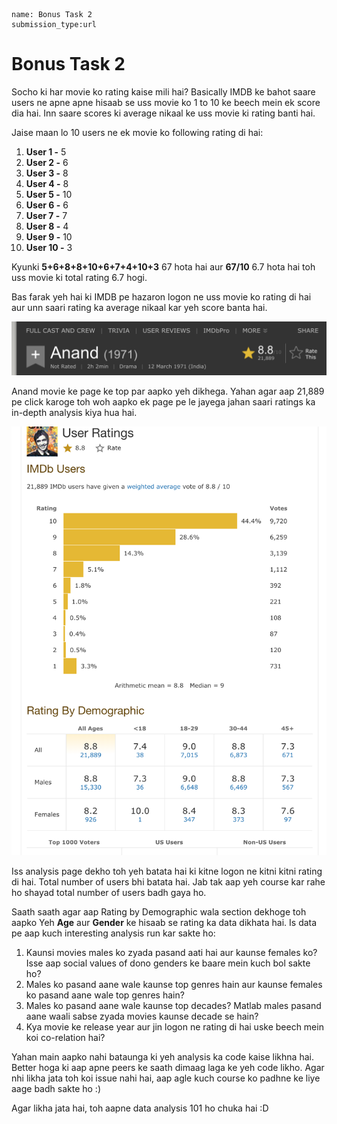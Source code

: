 ```ngMeta
name: Bonus Task 2
submission_type:url
```

# Bonus Task 2

Socho ki har movie ko rating kaise mili hai? Basically IMDB ke bahot saare users ne apne apne hisaab se uss movie ko 1 to 10 ke beech mein ek score dia hai. Inn saare scores ki average nikaal ke uss movie ki rating banti hai.

Jaise maan lo 10 users ne ek movie ko following rating di hai:

1. **User 1 -** 5
2. **User 2 -** 6
3. **User 3 -** 8
4. **User 4 -** 8
5. **User 5 -** 10
6. **User 6 -** 6
7. **User 7 -** 7
8. **User 8 -** 4
9. **User 9 -** 10
10. **User 10 -** 3

Kyunki **5+6+8+8+10+6+7+4+10+3** 67 hota hai aur **67/10** 6.7 hota hai toh uss movie ki total rating 6.7 hogi.

Bas farak yeh hai ki IMDB pe hazaron logon ne uss movie ko rating di hai aur unn saari rating ka average nikaal kar yeh score banta hai.

![Anand Top Strip](images/anand_top_strip.png)

Anand movie ke page ke top par aapko yeh dikhega. Yahan agar aap 21,889 pe click karoge toh woh aapko ek page pe le jayega jahan saari ratings ka in-depth analysis kiya hua hai.

![Anand Analysis Page](images/anand_analysis_page.png)

Iss analysis page dekho toh yeh batata hai ki kitne logon ne kitni kitni rating di hai. Total number of users bhi batata hai. Jab tak aap yeh course kar rahe ho shayad total number of users badh gaya ho.

Saath saath agar aap Rating by Demographic wala section dekhoge toh aapko Yeh **Age** aur **Gender** ke hisaab se rating ka data dikhata hai. Is data pe aap kuch interesting analysis run kar sakte ho:

1. Kaunsi movies males ko zyada pasand aati hai aur kaunse females ko? Isse aap social values of dono genders ke baare mein kuch bol sakte ho?
2. Males ko pasand aane wale kaunse top genres hain aur kaunse females ko pasand aane wale top genres hain?
3. Males ko pasand aane wale kaunse top decades? Matlab males pasand aane waali sabse zyada movies kaunse decade se hain?
4. Kya movie ke release year aur jin logon ne rating di hai uske beech mein koi co-relation hai?

Yahan main aapko nahi bataunga ki yeh analysis ka code kaise likhna hai. Better hoga ki aap apne peers ke saath dimaag laga ke yeh code likho. Agar nhi likha jata toh koi issue nahi hai, aap agle kuch course ko padhne ke liye aage badh sakte ho :)

Agar likha jata hai, toh aapne data analysis 101 ho chuka hai :D
